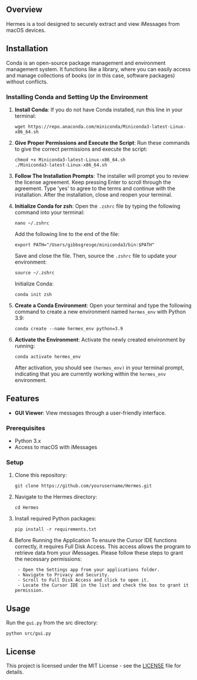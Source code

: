 <!-- # Hermes - Encrypted iMessage Extractor and Viewer -->

## Overview
Hermes is a tool designed to securely extract and view iMessages from macOS devices.

## Installation
Conda is an open-source package management and environment management system. It functions like a library, where you can easily access and manage collections of books (or in this case, software packages) without conflicts.

### Installing Conda and Setting Up the Environment

1. **Install Conda**: 
   If you do not have Conda installed, run this line in your terminal:
   ```
   wget https://repo.anaconda.com/miniconda/Miniconda3-latest-Linux-x86_64.sh
   ```

2. **Give Proper Permissions and Execute the Script**: 
   Run these commands to give the correct permissions and execute the script:
   ```
   chmod +x Miniconda3-latest-Linux-x86_64.sh
   ./Miniconda3-latest-Linux-x86_64.sh
   ```

3. **Follow The Installation Prompts**: 
   The installer will prompt you to review the license agreement. Keep pressing Enter to scroll through the agreement. Type 'yes' to agree to the terms and continue with the installation. After the installation, close and reopen your terminal.

4. **Initialize Conda for zsh**: 
   Open the `.zshrc` file by typing the following command into your terminal:
   ```
   nano ~/.zshrc
   ```
   Add the following line to the end of the file:
   ```
   export PATH="/Users/gibbsgresge/miniconda3/bin:$PATH"
   ```
   Save and close the file. Then, source the `.zshrc` file to update your environment:
   ```
   source ~/.zshrc
   ```
   Initialize Conda:
   ```
   conda init zsh
   ```

5. **Create a Conda Environment**:
   Open your terminal and type the following command to create a new environment named `hermes_env` with Python 3.9:
   ```
   conda create --name hermes_env python=3.9
   ```

6. **Activate the Environment**:
   Activate the newly created environment by running:
   ```
   conda activate hermes_env
   ```
   After activation, you should see `(hermes_env)` in your terminal prompt, indicating that you are currently working within the `hermes_env` environment.

## Features
- **GUI Viewer**: View messages through a user-friendly interface.

### Prerequisites
- Python 3.x
- Access to macOS with iMessages

### Setup
1. Clone this repository:
   ```
   git clone https://github.com/yourusername/Hermes.git
   ```

2. Navigate to the Hermes directory:
   ```
   cd Hermes
   ```



3. Install required Python packages:
   ```
   pip install -r requirements.txt
   ```


4. Before Running the Application 
    To ensure the Cursor IDE functions correctly, it requires Full Disk Access. This access allows the program to retrieve data from your iMessages. Please follow these steps to grant the necessary permissions:

        - Open the Settings app from your applications folder.
        - Navigate to Privacy and Security.
        - Scroll to Full Disk Access and click to open it.
        - Locate the Cursor IDE in the list and check the box to grant it permission.


## Usage
Run the `gui.py` from the src directory:

```
python src/gui.py
```

## License
This project is licensed under the MIT License - see the [LICENSE](LICENSE) file for details.



